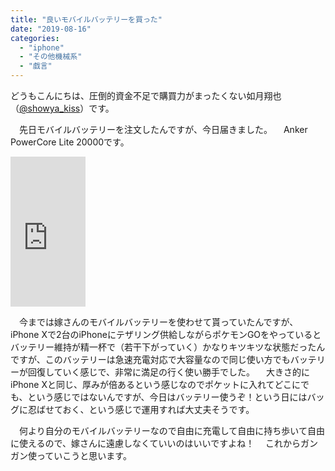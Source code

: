 ```yaml
---
title: "良いモバイルバッテリーを買った"
date: "2019-08-16"
categories: 
  - "iphone"
  - "その他機械系"
  - "戯言"
---
```


どうもこんにちは、圧倒的資金不足で購買力がまったくない如月翔也（[@showya\_kiss](http://twitter.com/showya_kiss)）です。

　先日モバイルバッテリーを注文したんですが、今日届きました。 　Anker PowerCore Lite 20000です。

<iframe style="width:120px;height:240px;" marginwidth="0" marginheight="0" scrolling="no" frameborder="0" src="https://rcm-fe.amazon-adsystem.com/e/cm?ref=qf_sp_asin_til&amp;t=dtribe-22&amp;m=amazon&amp;o=9&amp;p=8&amp;l=as1&amp;IS1=1&amp;detail=1&amp;asins=B07DDH6PC2&amp;linkId=03517e63de5112b1017274e6d4afcc13&amp;bc1=ffffff&amp;lt1=_top&amp;fc1=333333&amp;lc1=0066c0&amp;bg1=ffffff&amp;f=ifr"></iframe>

　今までは嫁さんのモバイルバッテリーを使わせて貰っていたんですが、iPhone Xで2台のiPhoneにテザリング供給しながらポケモンGOをやっているとバッテリー維持が精一杯で（若干下がっていく）かなりキツキツな状態だったんですが、このバッテリーは急速充電対応で大容量なので同じ使い方でもバッテリーが回復していく感じで、非常に満足の行く使い勝手でした。 　大きさ的にiPhone Xと同じ、厚みが倍あるという感じなのでポケットに入れてどこにでも、という感じではないんですが、今日はバッテリー使うぞ！という日にはバッグに忍ばせておく、という感じで運用すれば大丈夫そうです。

　何より自分のモバイルバッテリーなので自由に充電して自由に持ち歩いて自由に使えるので、嫁さんに遠慮しなくていいのはいいですよね！ 　これからガンガン使っていこうと思います。

